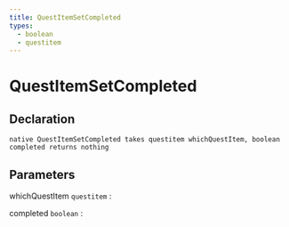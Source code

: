 ```yaml
---
title: QuestItemSetCompleted
types:
  - boolean
  - questitem
---
```


# QuestItemSetCompleted

## Declaration

```jass
native QuestItemSetCompleted takes questitem whichQuestItem, boolean completed returns nothing
```

## Parameters
whichQuestItem `questitem`
: 

completed `boolean`
: 
